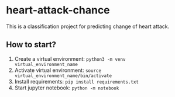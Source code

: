 # heart-attack-chance
This is a classification project for predicting change of heart attack.

## How to start?
1. Create a virtual environment:
   `python3 -m venv virtual_environment_name`
2. Activate virtual environment:
   `source virtual_environment_name/bin/activate`
4. Install requirements:
   `pip install requirements.txt`
4. Start jupyter notebook:
   `python -m notebook`
